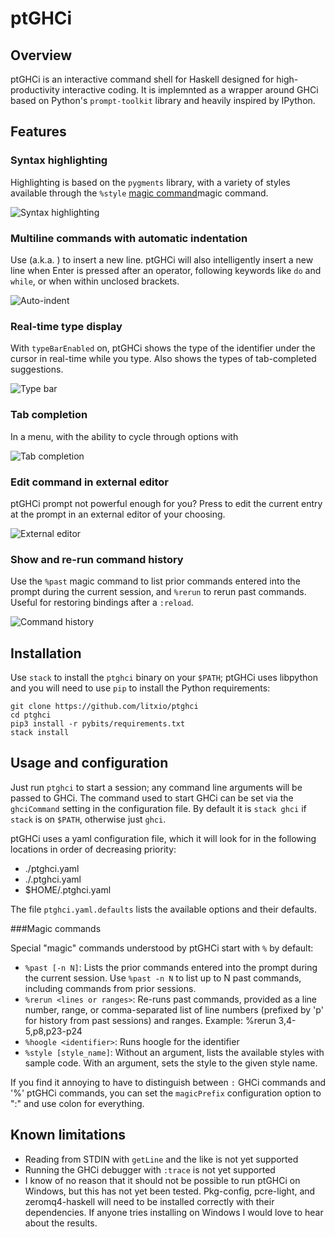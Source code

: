 # ptGHCi

## Overview

ptGHCi is an interactive command shell for Haskell designed for high-productivity interactive coding.  It is implemnted as a wrapper around GHCi based on Python's `prompt-toolkit` library and heavily inspired by IPython.  

## Features

### Syntax highlighting

Highlighting is based on the `pygments` library, with a variety of styles available through the `%style` [magic command](#magic-commands)magic command.

![Syntax highlighting](https://litxio.github.io/ptghci/images/syntax_highlight.svg)

### Multiline commands with automatic indentation

Use <Alt-Enter> (a.k.a. <Meta-Enter>) to insert a new line.  ptGHCi will also intelligently insert a new line when Enter is pressed after an operator, following keywords like `do` and `while`, or when within unclosed brackets.

![Auto-indent](https://litxio.github.io/ptghci/images/autoindent.svg)

### Real-time type display

With `typeBarEnabled` on, ptGHCi shows the type of the identifier under the cursor in real-time while you type.  Also shows the types of tab-completed suggestions.

![Type bar](https://litxio.github.io/ptghci/images/type_bar.svg)

### Tab completion

In a menu, with the ability to cycle through options with <Tab>

![Tab completion](https://litxio.github.io/ptghci/images/tab_completion.svg)

### Edit command in external editor

ptGHCi prompt not powerful enough for you?  Press <F2> to edit the current entry at the prompt in an external editor of your choosing.

![External editor](https://litxio.github.io/ptghci/images/external_editor.svg)

### Show and re-run command history

Use the `%past` magic command to list prior commands entered into the prompt during the current session, and `%rerun` to rerun past commands.  Useful for restoring bindings after a `:reload`.  

![Command history](https://litxio.github.io/ptghci/images/history.svg)

## Installation

Use `stack` to install the `ptghci` binary on your `$PATH`; ptGHCi uses libpython and you will need to use `pip` to install the Python requirements:

```
git clone https://github.com/litxio/ptghci
cd ptghci
pip3 install -r pybits/requirements.txt
stack install
```

## Usage and configuration

Just run `ptghci` to start a session; any command line arguments will be passed to GHCi.  The command used to start GHCi can be set via the `ghciCommand` setting in the configuration file.  By default it is `stack ghci` if `stack` is on `$PATH`, otherwise just `ghci`.

ptGHCi uses a yaml configuration file, which it will look for in the following locations in order of decreasing priority:

 * ./ptghci.yaml
 * ./.ptghci.yaml
 * $HOME/.ptghci.yaml

The file `ptghci.yaml.defaults` lists the available options and their defaults.  

###Magic commands

Special "magic" commands understood by ptGHCi start with `%` by default:

 * `%past [-n N]`: Lists the prior commands entered into the prompt during the current session.  Use `%past -n N` to list up to N past commands, including commands from prior sessions.
 * `%rerun <lines or ranges>`: Re-runs past commands, provided as a line number, range, or comma-separated list of line numbers (prefixed by 'p' for history from past sessions) and ranges. Example: %rerun 3,4-5,p8,p23-p24
 * `%hoogle <identifier>`: Runs hoogle for the identifier
 * `%style [style_name]`: Without an argument, lists the available styles with sample code.  With an argument, sets the style to the given style name.  

 If you find it annoying to have to distinguish between `:` GHCi commands and '%' ptGHCi commands, you can set the `magicPrefix` configuration option to ":" and use colon for everything.


## Known limitations

 * Reading from STDIN with `getLine` and the like is not yet supported
 * Running the GHCi debugger with `:trace` is not yet supported
 * I know of no reason that it should not be possible to run ptGHCi on Windows, but this has not yet been tested.  Pkg-config, pcre-light, and zeromq4-haskell will need to be installed correctly with their dependencies.  If anyone tries installing on Windows I would love to hear about the results.
